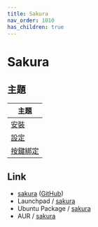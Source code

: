 ```yaml
---
title: Sakura
nav_order: 1010
has_children: true
---
```



# Sakura


## 主題

| 主題 |
| --- |
| [安裝](https://samwhelp.github.io/note-about-terminal/read/terminal/sakura/install.html) |
| [設定](https://samwhelp.github.io/note-about-terminal/read/terminal/sakura/config.html) |
| [按鍵綁定](https://samwhelp.github.io/note-about-terminal/read/terminal/sakura/keybind.html) |



## Link

* [sakura](https://www.pleyades.net/david/projects/sakura) ([GitHub](https://github.com/dabisu/sakura))
* Launchpad / [sakura](https://launchpad.net/sakura)
* Ubuntu Package / [sakura](https://packages.ubuntu.com/jammy/sakura)
* AUR / [sakura](https://aur.archlinux.org/packages/sakura)
